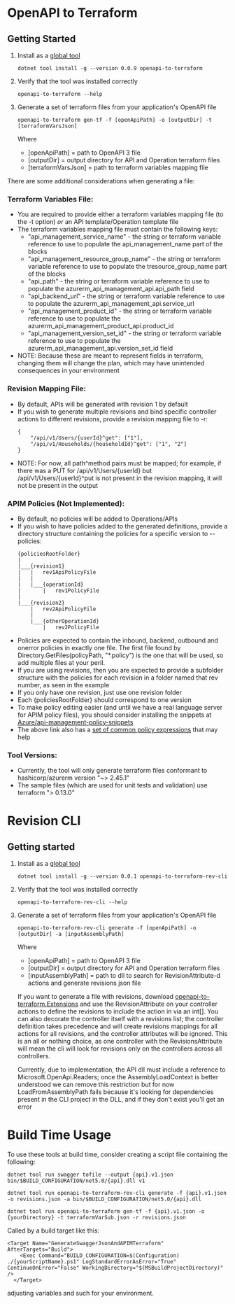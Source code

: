 # OpenAPI to Terraform

## Getting Started
1. Install as a [global tool](https://docs.microsoft.com/en-us/dotnet/core/tools/global-tools#install-a-global-tool)
    ```
    dotnet tool install -g --version 0.0.9 openapi-to-terraform
    ```
2. Verify that the tool was installed correctly

    ```
    openapi-to-terraform --help
    ```
3. Generate a set of terraform files from your application's OpenAPI file
    ```
    openapi-to-terraform gen-tf -f [openApiPath] -o [outputDir] -t [terraformVarsJson]
    ```
    Where 
    * [openApiPath] = path to OpenAPI 3 file
    * [outputDir] = output directory for API and Operation terraform files
    * [terraformVarsJson] = path to terraform variables mapping file

There are some additional considerations when generating a file:

### Terraform Variables File:
* You are required to provide either a terraform variables mapping file (to the -t option) *or* an API template/Operation template file
* The terraform variables mapping file must contain the following keys:
    * "api_management_service_name" - the string or terraform variable reference to use to populate the api_management_name part of the blocks
    * "api_management_resource_group_name" - the string or terraform variable reference to use to populate the tresource_group_name part of the blocks
    * "api_path" - the string or terraform variable reference to use to populate the azurerm_api_management_api.api_path field
    * "api_backend_url" - the string or terraform variable reference to use to populate the azurerm_api_management_api.service_url
    * "api_management_product_id" - the string or terraform variable reference to use to populate the azurerm_api_management_product_api.product_id
    * "api_management_version_set_id" - the string or terraform variable reference to use to populate the azurerm_api_management_api.version_set_id field
* NOTE: Because these are meant to represent fields in terraform, changing them will change the plan, which may have unintended consequences in your environment

### Revision Mapping File:
* By default, APIs will be generated with revision 1 by default
* If you wish to generate multiple revisions and bind specific controller actions to different revisions, provide a revision mapping file to -r:
    ```
    {
        "/api/v1/Users/{userId}^get": ["1"],
        "/api/v1/Households/{householdId}^get": ["1", "2"]
    }
    ```
* NOTE: For now, all path^method pairs must be mapped; for example, if there was a PUT for /api/v1/Users/{userId} but /api/v1/Users/{userId}^put is not present in the 
  revision mapping, it will not be present in the output

### APIM Policies (Not Implemented):
* By default, no policies will be added to Operations/APIs
* If you wish to have policies added to the generated definitions, provide a directory structure containing the policies for a specific version to --policies:
    ```
    {policiesRootFolder}
    |
    |___{revision1}
    |   |   rev1ApiPolicyFile
    |   |
    |   |___{operationId}
    |       |   rev1PolicyFile
    |
    |___{revision2}
        |   rev2ApiPolicyFile
        |
        |___{otherOperationId}
            |   rev2PolicyFile
    ```
* Policies are expected to contain the inbound, backend, outbound and onerror policies in exactly one file. The first file found by Directory.GetFiles(policyPath, "*.policy") is the one that will be used, so add multiple files at your peril.
* If you are using revisions, then you are expected to provide a subfolder structure with the policies for each revision in a folder named that rev number, as seen in the example
* If you only have one revision, just use one revision folder
* Each {policiesRootFolder} should correspond to one version
* To make policy editing easier (and until we have a real language server for APIM policy files), you should consider installing the snippets at [Azure/api-management-policy-snippets](https://github.com/Azure/api-management-policy-snippets)
* The above link also has a [set of common policy expressions](https://github.com/Azure/api-management-policy-snippets/tree/master/policy-expressions) that may help

### Tool Versions:
* Currently, the tool will only generate terraform files conformant to hashicorp/azurerm version "~> 2.45.1"
* The sample files (which are used for unit tests and validation) use terraform "> 0.13.0"
# Revision CLI
## Getting started
1. Install as a [global tool](https://docs.microsoft.com/en-us/dotnet/core/tools/global-tools#install-a-global-tool)
    ```
    dotnet tool install -g --version 0.0.1 openapi-to-terraform-rev-cli
    ```
2. Verify that the tool was installed correctly

    ```
    openapi-to-terraform-rev-cli --help
    ```
3. Generate a set of terraform files from your application's OpenAPI file
    ```
    openapi-to-terraform-rev-cli generate -f [openApiPath] -o [outputDir] -a [inputAssemblyPath]
    ```
    Where 
    * [openApiPath] = path to OpenAPI 3 file
    * [outputDir] = output directory for API and Operation terraform files
    * [inputAssemblyPath] = path to dll to search for RevisionAttribute-d actions and generate revisions json file

    If you want to generate a file with revisions, download [openapi-to-terraform.Extensions](https://www.nuget.org/packages/openapi-to-terraform.Extensions/) and use the RevisionAttribute on your controller actions to define the revisions to include the action in via an int[]. You can also decorate the controller itself with a revisions list; the controller definition takes precedence and will create revisions mappings for all actions for all revisions, and the controller attributes will be ignored. This is an all or nothing choice, as one controller with the RevisionsAttribute will mean the cli will look for revisions only on the controllers across all controllers.

    Currently, due to implementation, the API dll must include a reference to Microsoft.OpenApi.Readers; once the AssemblyLoadContext is better understood we can remove this restriction but for now LoadFromAssemblyPath fails because it's looking for dependencies present in the CLI project in the DLL, and if they don't exist you'll get an error

# Build Time Usage
To use these tools at build time, consider creating a script file containing the following:

```
dotnet tool run swagger tofile --output {api}.v1.json bin/$BUILD_CONFIGURATION/net5.0/{api}.dll v1

dotnet tool run openapi-to-terraform-rev-cli generate -f {api}.v1.json -o revisions.json -a bin/$BUILD_CONFIGURATION/net5.0/{api}.dll

dotnet tool run openapi-to-terraform gen-tf -f {api}.v1.json -o {yourDirectory} -t terraformVarSub.json -r revisions.json
```

Called by a build target like this:
```
<Target Name="GenerateSwaggerJsonAndAPIMTerraform" AfterTargets="Build">
    <Exec Command="BUILD_CONFIGURATION=$(Configuration) ./{yourScriptName}.ps1" LogStandardErrorAsError="True" ContinueOnError="False" WorkingDirectory="$(MSBuildProjectDirectory)" />
  </Target>
```

adjusting variables and such for your environment.
